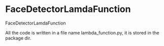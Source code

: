 # FaceDetectorLamdaFunction
FaceDetectorLamdaFunction

All the code is written in a file name lambda_function.py, it is stored in the package dir.
